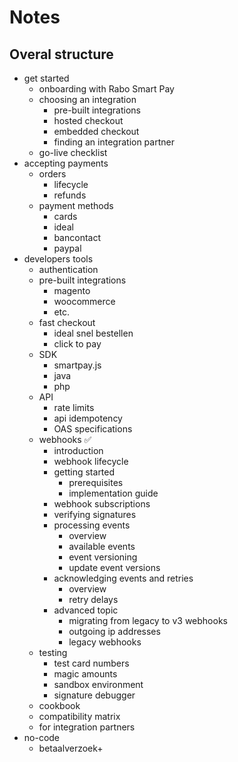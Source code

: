 # Notes

## Overal structure

- get started
    - onboarding with Rabo Smart Pay
    - choosing an integration
        - pre-built integrations
        - hosted checkout
        - embedded checkout
        - finding an integration partner
    - go-live checklist
- accepting payments
    - orders
        - lifecycle
        - refunds
    - payment methods
        - cards
        - ideal
        - bancontact
        - paypal
- developers tools
    - authentication
    - pre-built integrations
        - magento
        - woocommerce
        - etc.
    - fast checkout
        - ideal snel bestellen
        - click to pay
    - SDK
        - smartpay.js
        - java
        - php
    - API
        - rate limits
        - api idempotency
        - OAS specifications
    - webhooks ✅
        - introduction
        - webhook lifecycle
        - getting started
            - prerequisites
            - implementation guide
        - webhook subscriptions
        - verifying signatures
        - processing events
            - overview
            - available events
            - event versioning
            - update event versions
        - acknowledging events and retries
            - overview
            - retry delays
        - advanced topic
            - migrating from legacy to v3 webhooks
            - outgoing ip addresses
            - legacy webhooks
    - testing
        - test card numbers
        - magic amounts
        - sandbox environment
        - signature debugger
    - cookbook
    - compatibility matrix
    - for integration partners
- no-code
    - betaalverzoek+